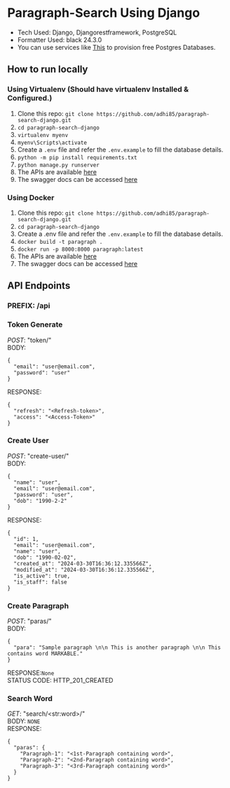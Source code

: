 # Paragraph-Search Using Django

- Tech Used: Django, Djangorestframework, PostgreSQL
- Formatter Used: black 24.3.0
- You can use services like [This](https://railway.app/) to provision free Postgres Databases.

## How to run locally
### Using Virtualenv (Should have virtualenv Installed & Configured.)
1. Clone this repo: `git clone https://github.com/adhi85/paragraph-search-django.git`
2. `cd paragraph-search-django`
3. `virtualenv myenv`
4. `myenv\Scripts\activate`
5. Create a `.env` file and refer the `.env.example` to fill the database details.
6. `python -m pip install requirements.txt`
7. `python manage.py runserver`
8. The APIs are available [here](http://localhost:8000/api)
9. The swagger docs can be accessed [here](http://localhost:8000/api/swagger/)

### Using Docker
1. Clone this repo: `git clone https://github.com/adhi85/paragraph-search-django.git`
2. `cd paragraph-search-django`
3. Create a .env file and refer the `.env.example` to fill the database details.
4. `docker build -t paragraph .`
5. `docker run -p 8000:8000 paragraph:latest`
6. The APIs are available [here](http://localhost:8000/api)
7. The swagger docs can be accessed [here](http://localhost:8000/api/swagger/)

## API Endpoints
### PREFIX: /api
### Token Generate
*POST*: "token/"   
BODY:     
```
{  
  "email": "user@email.com",  
  "password": "user"  
}  
```
RESPONSE:  
```
{
  "refresh": "<Refresh-token>",
  "access": "<Access-Token>"
}
```
### Create User
*POST*: "create-user/"  
BODY:   
```
{
  "name": "user",
  "email": "user@email.com",
  "password": "user",
  "dob": "1990-2-2"
}
```
RESPONSE:   
```
{
  "id": 1,
  "email": "user@email.com",
  "name": "user",
  "dob": "1990-02-02",
  "created_at": "2024-03-30T16:36:12.335566Z",
  "modified_at": "2024-03-30T16:36:12.335566Z",
  "is_active": true,
  "is_staff": false
}
```

### Create Paragraph
*POST*: "paras/"  
BODY:  
```
{
  "para": "Sample paragraph \n\n This is another paragraph \n\n This contains word MARKABLE."
}
```
RESPONSE:`None`  
STATUS CODE: HTTP_201_CREATED

### Search Word
*GET*: "search/\<str:word>\/"  
BODY: `NONE`   
RESPONSE: 
```
{
  "paras": {
    "Paragraph-1": "<1st-Paragraph containing word>",
    "Paragraph-2": "<2nd-Paragraph containing word>",
    "Paragraph-3": "<3rd-Paragraph containing word>"
  }
}
```



